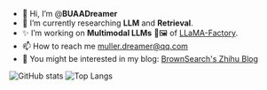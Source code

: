 - 👋 Hi, I’m @**BUAADreamer**
- 🌱 I’m currently researching **LLM** and **Retrieval**.
- ✨ I’m working on **Multimodal LLMs** 📄🖼️ of [LLaMA-Factory](https://github.com/hiyouga/LLaMA-Factory).
- 📫 How to reach me muller.dreamer@qq.com
- 📕 You might be interested in my blog: [BrownSearch's Zhihu Blog](https://www.zhihu.com/people/brownsearch/posts)
  

![GitHub stats](https://github-readme-stats-git-masterrstaa-rickstaa.vercel.app/api?username=BUAADreamer&show_icons=true)
![Top Langs](https://github-readme-stats-git-masterrstaa-rickstaa.vercel.app/api/top-langs/?username=BUAADreamer&langs_count=3&hide=javascript,go,html,css,tex,Roff,C,Assembly)


<!---
BUAADreamer/BUAADreamer is a ✨ special ✨ repository because its `README.md` (this file) appears on your GitHub profile.
You can click the Preview link to take a look at your changes.
--->
